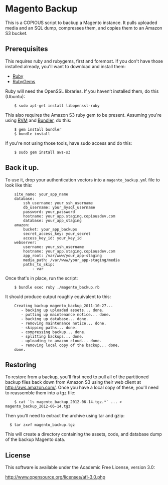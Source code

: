 Magento Backup
==============

This is a COPIOUS script to backup a Magento instance.  It pulls uploaded media and an SQL dump, compresses them, and copies them to an Amazon S3 bucket.

Prerequisites
-------------

This requires ruby and rubygems, first and foremost.  If you don't have those installed already, you'll want to download and install them:

* [Ruby](http://www.ruby-lang.org/en/)
* [RubyGems](https://rubygems.org/pages/download)

Ruby will need the OpenSSL libraries. If you haven’t installed them, do this (Ubuntu):

		$ sudo apt-get install libopenssl-ruby

This also requires the Amazon S3 ruby gem to be present.  Assuming you're using [RVM](http://beginrescueend.com/) and [Bundler](http://gembundler.com/), do this:

		$ gem install bundler
		$ bundle install

If you're not using those tools, have sudo access and do this:

		$ sudo gem install aws-s3

Back it up.
-----------

To use it, drop your authentication vectors into a `magento_backup.yml` file to look like this:

		site_name: your_app_name
		database:
		    ssh_username: your_ssh_username
		    db_username: your_mysql_username
		    password: your_password
		    hostname: your_app.staging.copiousdev.com
		    database: your_app_staging
		amazon:
		    bucket: your_app_backups
		    secret_access_key: your_secret
		    access_key_id: your_key_id
		webserver: 
		    username: your_ssh_username
		    hostname: your_app.staging.copiousdev.com
		    app_root: /var/www/your_app-staging
		    media_path: /var/www/your_app-staging/media
		    paths_to_skip:
		        - var

Once that's in place, run the script:

		$ bundle exec ruby ./magento_backup.rb

It should produce output roughly equivalent to this:

		Creating backup magento_backup_2011-10-27...
		   - backing up uploaded assets... done.
		   - putting up maintenance notice... done.
		   - backing up database... done.
		   - removing maintenance notice... done.
		   - skipping paths... done.
		   - compressing backup... done.
		   - splitting backups... done.
		   - uploading to amazon cloud... done.
		   - removing local copy of the backup... done.
		done.

Restoring
---------

To restore from a backup, you'll first need to pull all of the partitioned backup files back down from Amazon S3 using their web client at http://aws.amazon.com/.  Once you have a local copy of these, you'll need to reassemble them into a tgz file:

		$ cat `ls magento_backup_2012-06-14.tgz.*` ... > magento_backup_2012-06-14.tgz

Then you'll need to extract the archive using tar and gzip:

	  $ tar zxvf magento_backup.tgz

This will create a directory containing the assets, code, and database dump of the backup Magento data.

License
-------

This software is available under the Academic Free License, version 3.0:

http://www.opensource.org/licenses/afl-3.0.php
